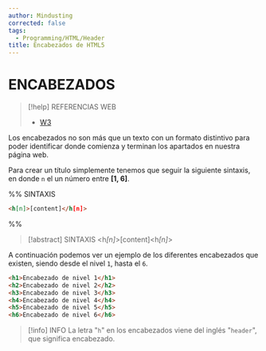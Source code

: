 ```yaml
---
author: Mindusting
corrected: false
tags:
  - Programming/HTML/Header
title: Encabezados de HTML5
---
```


# ENCABEZADOS

> [!help] REFERENCIAS WEB
> - [W3](https://www.w3schools.com/tags/tag_hn.asp)

Los encabezados no son más que un texto con un formato distintivo para poder identificar donde comienza y terminan los apartados en nuestra página web.

Para crear un título simplemente tenemos que seguir la siguiente sintaxis, en donde `n` el un número entre **\[1, 6\]**. 

%%
SINTAXIS

```html
<h[n]>[content]</h[n]>
```
%%

> [!abstract] SINTAXIS
> \<<span class="key-word-color">h<i>[n]</i></span>\><span class="italic grey">[content]</span>\<<span class="key-word-color">h<i>[n]</i></span>\>

A continuación podemos ver un ejemplo de los diferentes encabezados que existen, siendo desde el nivel `1`, hasta el `6`.

```html
<h1>Encabezado de nivel 1</h1>
<h2>Encabezado de nivel 2</h2>
<h3>Encabezado de nivel 3</h3>
<h4>Encabezado de nivel 4</h4>
<h5>Encabezado de nivel 5</h5>
<h6>Encabezado de nivel 6</h6>
```

> [!info] INFO
> La letra "`h`" en los encabezados viene del inglés "`header`", que significa encabezado.
